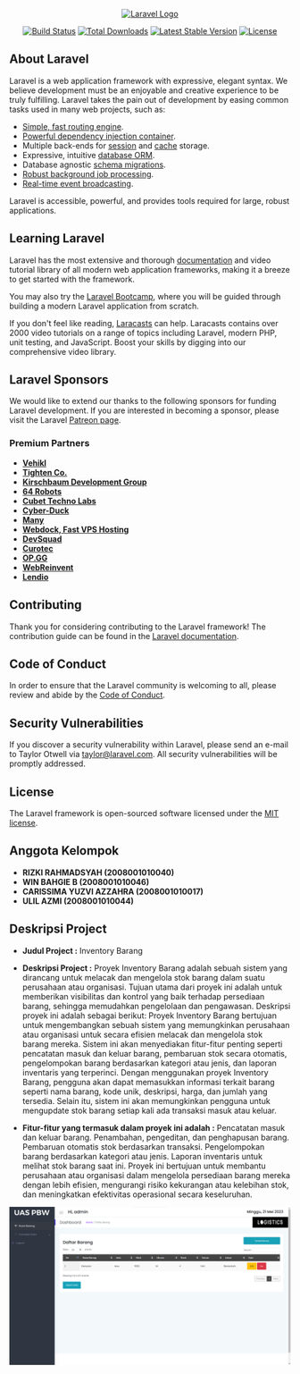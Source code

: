 <p align="center"><a href="https://laravel.com" target="_blank"><img src="https://raw.githubusercontent.com/laravel/art/master/logo-lockup/5%20SVG/2%20CMYK/1%20Full%20Color/laravel-logolockup-cmyk-red.svg" width="400" alt="Laravel Logo"></a></p>

<p align="center">
<a href="https://github.com/laravel/framework/actions"><img src="https://github.com/laravel/framework/workflows/tests/badge.svg" alt="Build Status"></a>
<a href="https://packagist.org/packages/laravel/framework"><img src="https://img.shields.io/packagist/dt/laravel/framework" alt="Total Downloads"></a>
<a href="https://packagist.org/packages/laravel/framework"><img src="https://img.shields.io/packagist/v/laravel/framework" alt="Latest Stable Version"></a>
<a href="https://packagist.org/packages/laravel/framework"><img src="https://img.shields.io/packagist/l/laravel/framework" alt="License"></a>
</p>

## About Laravel

Laravel is a web application framework with expressive, elegant syntax. We believe development must be an enjoyable and creative experience to be truly fulfilling. Laravel takes the pain out of development by easing common tasks used in many web projects, such as:

- [Simple, fast routing engine](https://laravel.com/docs/routing).
- [Powerful dependency injection container](https://laravel.com/docs/container).
- Multiple back-ends for [session](https://laravel.com/docs/session) and [cache](https://laravel.com/docs/cache) storage.
- Expressive, intuitive [database ORM](https://laravel.com/docs/eloquent).
- Database agnostic [schema migrations](https://laravel.com/docs/migrations).
- [Robust background job processing](https://laravel.com/docs/queues).
- [Real-time event broadcasting](https://laravel.com/docs/broadcasting).

Laravel is accessible, powerful, and provides tools required for large, robust applications.

## Learning Laravel

Laravel has the most extensive and thorough [documentation](https://laravel.com/docs) and video tutorial library of all modern web application frameworks, making it a breeze to get started with the framework.

You may also try the [Laravel Bootcamp](https://bootcamp.laravel.com), where you will be guided through building a modern Laravel application from scratch.

If you don't feel like reading, [Laracasts](https://laracasts.com) can help. Laracasts contains over 2000 video tutorials on a range of topics including Laravel, modern PHP, unit testing, and JavaScript. Boost your skills by digging into our comprehensive video library.

## Laravel Sponsors

We would like to extend our thanks to the following sponsors for funding Laravel development. If you are interested in becoming a sponsor, please visit the Laravel [Patreon page](https://patreon.com/taylorotwell).

### Premium Partners

- **[Vehikl](https://vehikl.com/)**
- **[Tighten Co.](https://tighten.co)**
- **[Kirschbaum Development Group](https://kirschbaumdevelopment.com)**
- **[64 Robots](https://64robots.com)**
- **[Cubet Techno Labs](https://cubettech.com)**
- **[Cyber-Duck](https://cyber-duck.co.uk)**
- **[Many](https://www.many.co.uk)**
- **[Webdock, Fast VPS Hosting](https://www.webdock.io/en)**
- **[DevSquad](https://devsquad.com)**
- **[Curotec](https://www.curotec.com/services/technologies/laravel/)**
- **[OP.GG](https://op.gg)**
- **[WebReinvent](https://webreinvent.com/?utm_source=laravel&utm_medium=github&utm_campaign=patreon-sponsors)**
- **[Lendio](https://lendio.com)**

## Contributing

Thank you for considering contributing to the Laravel framework! The contribution guide can be found in the [Laravel documentation](https://laravel.com/docs/contributions).

## Code of Conduct

In order to ensure that the Laravel community is welcoming to all, please review and abide by the [Code of Conduct](https://laravel.com/docs/contributions#code-of-conduct).

## Security Vulnerabilities

If you discover a security vulnerability within Laravel, please send an e-mail to Taylor Otwell via [taylor@laravel.com](mailto:taylor@laravel.com). All security vulnerabilities will be promptly addressed.

## License

The Laravel framework is open-sourced software licensed under the [MIT license](https://opensource.org/licenses/MIT).

## Anggota Kelompok

- **RIZKI RAHMADSYAH (2008001010040)** 
- **WIN BAHGIE B (2008001010046)** 
- **CARISSIMA YUZVI AZZAHRA (2008001010017)** 
- **ULIL AZMI (2008001010044)**

## Deskripsi Project

- **Judul Project :**
Inventory Barang

- **Deskripsi Project :**
Proyek Inventory Barang adalah sebuah sistem yang dirancang untuk melacak dan mengelola stok barang dalam suatu perusahaan atau organisasi. Tujuan utama dari proyek ini adalah untuk memberikan visibilitas dan kontrol yang baik terhadap persediaan barang, sehingga memudahkan pengelolaan dan pengawasan. Deskripsi proyek ini adalah sebagai berikut: Proyek Inventory Barang bertujuan untuk mengembangkan sebuah sistem yang memungkinkan perusahaan atau organisasi untuk secara efisien melacak dan mengelola stok barang mereka. Sistem ini akan menyediakan fitur-fitur penting seperti pencatatan masuk dan keluar barang, pembaruan stok secara otomatis, pengelompokan barang berdasarkan kategori atau jenis, dan laporan inventaris yang terperinci. Dengan menggunakan proyek Inventory Barang, pengguna akan dapat memasukkan informasi terkait barang seperti nama barang, kode unik, deskripsi, harga, dan jumlah yang tersedia. Selain itu, sistem ini akan memungkinkan pengguna untuk mengupdate stok barang setiap kali ada transaksi masuk atau keluar.

- **Fitur-fitur yang termasuk dalam proyek ini adalah :**
Pencatatan masuk dan keluar barang. Penambahan, pengeditan, dan penghapusan barang. Pembaruan otomatis stok berdasarkan transaksi. Pengelompokan barang berdasarkan kategori atau jenis. Laporan inventaris untuk melihat stok barang saat ini. Proyek ini bertujuan untuk membantu perusahaan atau organisasi dalam mengelola persediaan barang mereka dengan lebih efisien, mengurangi risiko kekurangan atau kelebihan stok, dan meningkatkan efektivitas operasional secara keseluruhan.

<p align="center"><img src="Screenshot 2023-05-21 125235.png" width="1000" alt="gambar"></p>
